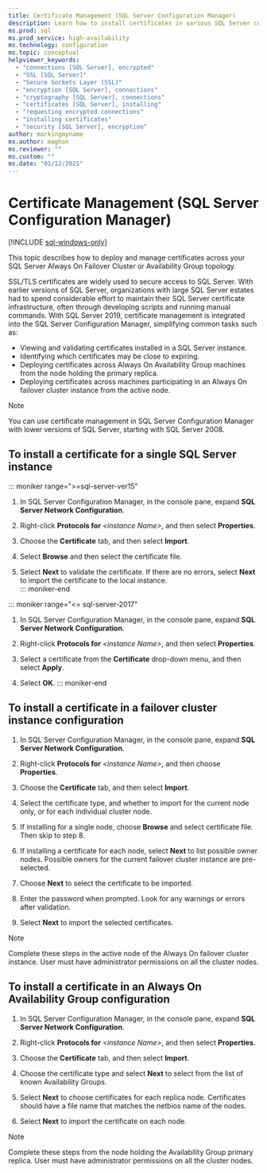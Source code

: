 ```yaml
---
title: Certificate Management (SQL Server Configuration Manager)
description: Learn how to install certificates in various SQL Server configurations. Examples include single instances, failover clusters, and Always On availability groups.
ms.prod: sql
ms.prod_service: high-availability
ms.technology: configuration
ms.topic: conceptual
helpviewer_keywords: 
  - "connections [SQL Server], encrypted"
  - "SSL [SQL Server]"
  - "Secure Sockets Layer (SSL)"
  - "encryption [SQL Server], connections"
  - "cryptography [SQL Server], connections"
  - "certificates [SQL Server], installing"
  - "requesting encrypted connections"
  - "installing certificates"
  - "security [SQL Server], encryption"
author: markingmyname
ms.author: maghan
ms.reviewer: ""
ms.custom: ""
ms.date: "01/12/2021"
---
```


# Certificate Management (SQL Server Configuration Manager)

[!INCLUDE [sql-windows-only](../../includes/applies-to-version/sql-windows-only.md)]

This topic describes how to deploy and manage certificates across your SQL Server Always On Failover Cluster or Availability Group topology.

SSL/TLS certificates are widely used to secure access to SQL Server. With earlier versions of SQL Server, organizations with large SQL Server estates had to spend considerable effort to maintain their SQL Server certificate infrastructure, often through developing scripts and running manual commands. With SQL Server 2019, certificate management is integrated into the SQL Server Configuration Manager, simplifying common tasks such as: 

* Viewing and validating certificates installed in a SQL Server instance. 
* Identifying which certificates may be close to expiring. 
* Deploying certificates across Always On Availability Group machines from the node holding the primary replica. 
* Deploying certificates across machines participating in an Always On failover cluster instance from the active node.

> [!NOTE]
> You can use certificate management in SQL Server Configuration Manager with lower versions of SQL Server, starting with SQL Server 2008.

##  <a name="provision-single-server-cert"></a> To install a certificate for a single SQL Server instance  

::: moniker range=">=sql-server-ver15"
1. In SQL Server Configuration Manager, in the console pane, expand **SQL Server Network Configuration**.  

2. Right-click **Protocols for** *&lt;instance Name&gt;*, and then select **Properties**.  

3. Choose the **Certificate** tab, and then select **Import**.  

4. Select **Browse** and then select the certificate file.  

5. Select **Next** to validate the certificate. If there are no errors, select **Next** to import the certificate to the local instance.  
::: moniker-end

::: moniker range="<= sql-server-2017"
1. In SQL Server Configuration Manager, in the console pane, expand **SQL Server Network Configuration**.  

2. Right-click **Protocols for** *&lt;instance Name&gt;*, and then select **Properties**.  

3. Select a certificate from the  **Certificate** drop-down menu, and then select **Apply**.  

4. Select **OK**. 
::: moniker-end

##  <a name="provision-failover-cluster-cert"></a> To install a certificate in a failover cluster instance configuration  
  
1. In SQL Server Configuration Manager, in the console pane, expand **SQL Server Network Configuration**.
  
2. Right-click **Protocols for** *&lt;instance Name&gt;*, and then choose **Properties**. 

3. Choose the **Certificate** tab, and then select **Import**.

4. Select the certificate type, and whether to import for the current node only, or for each individual cluster node.

5. If installing for a single node, choose **Browse** and select certificate file. Then skip to step 8.

6. If installing a certificate for each node, select **Next** to list possible owner nodes. Possible owners for the current failover cluster instance are pre-selected.

7. Choose **Next** to select the certificate to be imported.

8. Enter the password when prompted. Look for any warnings or errors after validation.

9. Select **Next** to import the selected certificates.

> [!NOTE]
> Complete these steps in the active node of the Always On failover cluster instance. User must have administrator permissions on all the cluster nodes.

##  <a name="provision-availability-group-cert"></a>To install a certificate in an Always On Availability Group configuration  
  
1. In SQL Server Configuration Manager, in the console pane, expand **SQL Server Network Configuration**.
  
2. Right-click **Protocols for** *&lt;instance Name&gt;*, and then select **Properties**.  
  
3. Choose the **Certificate** tab, and then select **Import**.  
  
4. Choose the certificate type and select **Next** to select from the list of known Availability Groups.  

5. Select **Next** to choose certificates for each replica node. Certificates should have a file name that matches the netbios name of the nodes.

6. Select **Next** to import the certificate on each node.


> [!NOTE]
> Complete these steps from the node holding the Availability Group primary replica. User must have administrator permissions on all the cluster nodes.

